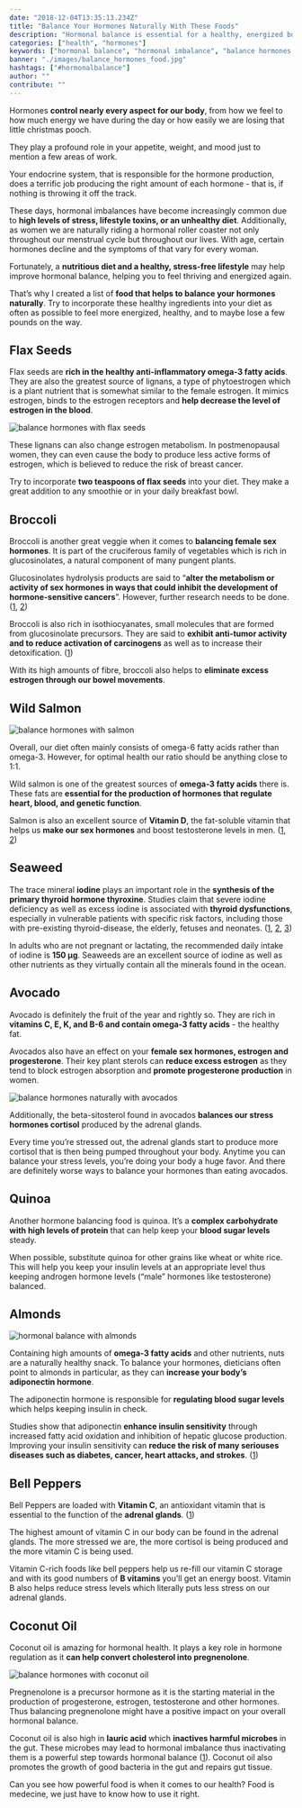```yaml
---
date: "2018-12-04T13:35:13.234Z"
title: "Balance Your Hormones Naturally With These Foods"
description: "Hormonal balance is essential for a healthy, energized body. However, hormonal imbalances are more and more common. Try these foods to naturally balance your hormones.»"
categories: ["health", "hormones"]
keywords: ["hormonal balance", "hormonal imbalance", "balance hormones naturally"]
banner: "./images/balance_hormones_food.jpg"
hashtags: ["#hormonalbalance"]
author: ""
contribute: ""
---
```


Hormones **control nearly every aspect for our body**, from how we feel to how much energy we have during the day or how easily we are losing that little christmas pooch.

They play a profound role in your appetite, weight, and mood just to mention a few areas of work.

Your endocrine system, that is responsible for the hormone production, does a terrific job producing the right amount of each hormone - that is, if nothing is throwing it off the track.

These days, hormonal imbalances have become increasingly common due to **high levels of stress, lifestyle toxins, or an unhealthy diet**. Additionally, as women we are naturally riding a hormonal roller coaster not only throughout our menstrual cycle but throughout our lives. With age, certain hormones decline and the symptoms of that vary for every woman.

Fortunately, a **nutritious diet and a healthy, stress-free lifestyle** may help improve hormonal balance, helping you to feel thriving and energized again.

That’s why I created a list of **food that helps to balance your hormones naturally**. Try to incorporate these healthy ingredients into your diet as often as possible to feel more energized, healthy, and to maybe lose a few pounds on the way.

## Flax Seeds

Flax seeds are **rich in the healthy anti-inflammatory omega-3 fatty acids**. They are also the greatest source of lignans, a type of phytoestrogen which is a plant nutrient that is somewhat similar to the female estrogen. It mimics estrogen, binds to the estrogen receptors and **help decrease the level of estrogen in the blood**.

![balance hormones with flax seeds](./images/balance_hormones_flax_seeds.jpg)

These lignans can also change estrogen metabolism. In postmenopausal women, they can even cause the body to produce less active forms of estrogen, which is believed to reduce the risk of breast cancer.

Try to incorporate **two teaspoons of flax seeds** into your diet. They make a great addition to any smoothie or in your daily breakfast bowl.

## Broccoli

Broccoli is another great veggie when it comes to **balancing female sex hormones**. It is part of the cruciferous family of vegetables which is rich in glucosinolates, a natural component of many pungent plants.

Glucosinolates hydrolysis products are said to “**alter the metabolism or activity of sex hormones in ways that could inhibit the development of hormone-sensitive cancers**”. However, further research needs to be done. ([1](https://www.ncbi.nlm.nih.gov/pubmed/9865427), [2](https://www.ncbi.nlm.nih.gov/pmc/articles/PMC2737735/))

Broccoli is also rich in isothiocyanates, small molecules that are formed from glucosinolate precursors. They are said to **exhibit anti-tumor  activity and to reduce activation of carcinogens** as well as to increase their detoxification. ([1](https://www.ncbi.nlm.nih.gov/pmc/articles/PMC4002831/))

With its high amounts of fibre, broccoli also helps to **eliminate excess estrogen through our bowel movements**.

## Wild Salmon

![balance hormones with salmon](./images/hormonal_balance_salmon.jpg)

Overall, our diet often mainly consists of omega-6 fatty acids rather than omega-3. However, for optimal health our ratio should be anything close to 1:1.

Wild salmon is one of the greatest sources of **omega-3 fatty acids** there is. These fats are **essential for the production of hormones that regulate heart, blood, and genetic function**.

Salmon is also an excellent source of **Vitamin D**, the fat-soluble vitamin that helps us **make our sex hormones** and boost testosterone levels in men. ([1](https://www.ncbi.nlm.nih.gov/pubmed/28041602), [2](https://www.ncbi.nlm.nih.gov/pubmed/21154195))

## Seaweed

The trace mineral **iodine** plays an important role in the **synthesis of the primary thyroid hormone thyroxine**. Studies claim that severe iodine deficiency as well as excess iodine is associated with **thyroid dysfunctions**, especially in vulnerable patients with specific risk factors, including those with pre-existing thyroid-disease, the elderly, fetuses and neonates. ([1](https://www.ncbi.nlm.nih.gov/pmc/articles/PMC4049553/), [2](https://www.ncbi.nlm.nih.gov/pmc/articles/PMC4729155/), [3](https://www.ncbi.nlm.nih.gov/pmc/articles/PMC3976240/))

In adults who are not pregnant or lactating, the recommended daily intake of iodine is **150 μg**. Seaweeds are an excellent source of iodine as well as other nutrients as they virtually contain all the minerals found in the ocean.

## Avocado

Avocado is definitely the fruit of the year and rightly so. They are rich in **vitamins C, E, K, and B-6 and contain omega-3 fatty acids** - the healthy fat.

Avocados also have an effect on your **female sex hormones, estrogen and progesterone**. Their key plant sterols can **reduce excess estrogen** as they tend to block estrogen absorption  and **promote progesterone production** in women.

![balance hormones naturally with avocados](./images/avocados_hormonal_balance.jpg)

Additionally, the beta-sitosterol found in avocados **balances our stress hormones cortisol** produced by the adrenal glands.

Every time you’re stressed out, the adrenal glands start to produce more cortisol that is then being pumped throughout your body. Anytime you can balance your stress levels, you’re doing your body a huge favor. And there are definitely worse ways to balance your hormones than eating avocados.

## Quinoa

Another hormone balancing food is quinoa. It’s a **complex carbohydrate with high levels of protein** that can help keep your **blood sugar levels** steady.

When possible, substitute quinoa for other grains like wheat or white rice. This will help you keep your insulin levels at an appropriate level thus keeping androgen hormone levels (“male” hormones like testosterone) balanced.

## Almonds

![hormonal balance with almonds](./images/almonds_hormones.jpg)

Containing high amounts of **omega-3 fatty acids** and other nutrients, nuts are a naturally healthy snack. To balance your hormones, dieticians often point to almonds in particular, as they can **increase your body’s adiponectin hormone**.

The adiponectin hormone is responsible for **regulating blood sugar levels** which helps keeping insulin in check.

Studies show that adiponectin **enhance insulin sensitivity** through increased fatty acid oxidation and inhibition of hepatic glucose production. Improving your insulin sensitivity can **reduce the risk of many seriouses diseases such as diabetes, cancer, heart attacks, and strokes**. ([1](https://www.ncbi.nlm.nih.gov/pubmed/15655035))

## Bell Peppers

Bell Peppers are loaded with **Vitamin C**, an antioxidant vitamin that is essential to the function of the **adrenal glands**. ([1](https://www.ncbi.nlm.nih.gov/pubmed/15666839))

The highest amount of vitamin C in our body can be found in the adrenal glands. The more stressed we are, the more cortisol is being produced and the more vitamin C is being used.

Vitamin C-rich foods like bell peppers help us re-fill our vitamin C storage and with its good numbers of **B vitamins** you’ll get an energy boost. Vitamin B also helps reduce stress levels which literally puts less stress on our adrenal glands.

## Coconut Oil

Coconut oil is amazing for hormonal health. It plays a key role in hormone regulation as it **can help convert cholesterol into pregnenolone**.

![balance hormones with coconut oil](./images/coconut_oil_balance_hormones.jpg)

Pregnenolone is a precursor hormone as it is the starting material in the production of progesterone, estrogen, testosterone and other hormones. Thus balancing pregnenolone might have a positive impact on your overall hormonal balance.

Coconut oil is also high in **lauric acid** which **inactives harmful microbes** in the gut. These microbes may lead to hormonal imbalance thus inactivating them is a powerful step towards hormonal balance ([1](https://www.ncbi.nlm.nih.gov/pubmed/24328700)). Coconut oil also promotes the growth of good bacteria in the gut and repairs gut tissue.

<Divider />

Can you see how powerful food is when it comes to our health? Food is medecine, we just have to know how to use it right.
